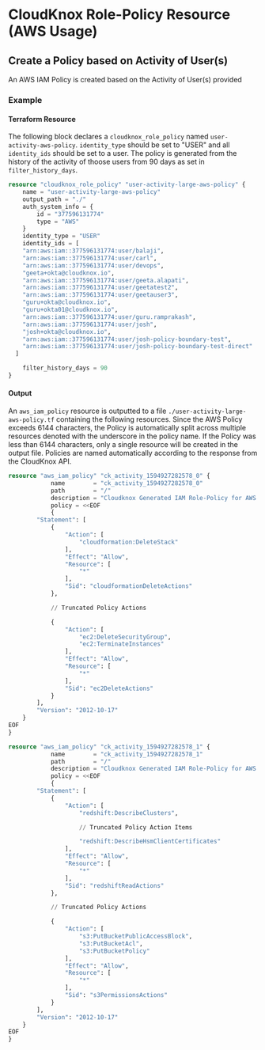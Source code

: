 # CloudKnox Role-Policy Resource (AWS Usage)

## Create a Policy based on Activity of User(s)

An AWS IAM Policy is created based on the Activity of User(s) provided

### Example

#### Terraform Resource

The following block declares a `cloudknox_role_policy` named `user-activity-aws-policy`. `identity_type` should be set to "USER" and all `identity_ids` should be set to a user. The policy is generated from the history of the activity of thoose users from 90 days as set in `filter_history_days`. 

```terraform
resource "cloudknox_role_policy" "user-activity-large-aws-policy" {
    name = "user-activity-large-aws-policy"
    output_path = "./"
    auth_system_info = {
        id = "377596131774"
        type = "AWS"
    }
    identity_type = "USER"
    identity_ids = [
    "arn:aws:iam::377596131774:user/balaji",
    "arn:aws:iam::377596131774:user/carl",
    "arn:aws:iam::377596131774:user/devops",
    "geeta+okta@cloudknox.io",
    "arn:aws:iam::377596131774:user/geeta.alapati",
    "arn:aws:iam::377596131774:user/geetatest2",
    "arn:aws:iam::377596131774:user/geetauser3",
    "guru+okta@cloudknox.io",
    "guru+okta01@cloudknox.io",
    "arn:aws:iam::377596131774:user/guru.ramprakash",
    "arn:aws:iam::377596131774:user/josh",
    "josh+okta@cloudknox.io",
    "arn:aws:iam::377596131774:user/josh-policy-boundary-test",
    "arn:aws:iam::377596131774:user/josh-policy-boundary-test-direct"
  ]

    filter_history_days = 90
}
```

#### Output

An `aws_iam_policy` resource is outputted to a file `./user-activity-large-aws-policy.tf` containing the following resources. Since the AWS Policy exceeds 6144 characters, the Policy is automatically split across multiple resources denoted with the underscore in the policy name. If the Policy was less than 6144 characters, only a single resource will be created in the output file. Policies are named automatically according to the response from the CloudKnox API.

```terraform
resource "aws_iam_policy" "ck_activity_1594927282578_0" {
			name        = "ck_activity_1594927282578_0"
			path        = "/"
			description = "Cloudknox Generated IAM Role-Policy for AWS at 2020-07-16 12:21:21.9465109 -0700 PDT m=+0.545391201"
			policy = <<EOF
			{
		"Statement": [
			{
				"Action": [
					"cloudformation:DeleteStack"
				],
				"Effect": "Allow",
				"Resource": [
					"*"
				],
				"Sid": "cloudformationDeleteActions"
			},

	        // Truncated Policy Actions

			{
				"Action": [
					"ec2:DeleteSecurityGroup",
					"ec2:TerminateInstances"
				],
				"Effect": "Allow",
				"Resource": [
					"*"
				],
				"Sid": "ec2DeleteActions"
			}
		],
		"Version": "2012-10-17"
	}
EOF
}

resource "aws_iam_policy" "ck_activity_1594927282578_1" {
			name        = "ck_activity_1594927282578_1"
			path        = "/"
			description = "Cloudknox Generated IAM Role-Policy for AWS at 2020-07-16 12:21:21.9465109 -0700 PDT m=+0.545391201"
			policy = <<EOF
			{
		"Statement": [
			{
				"Action": [
					"redshift:DescribeClusters",

                    // Truncated Policy Action Items

					"redshift:DescribeHsmClientCertificates"
				],
				"Effect": "Allow",
				"Resource": [
					"*"
				],
				"Sid": "redshiftReadActions"
			},

            // Truncated Policy Actions

			{
				"Action": [
					"s3:PutBucketPublicAccessBlock",
					"s3:PutBucketAcl",
					"s3:PutBucketPolicy"
				],
				"Effect": "Allow",
				"Resource": [
					"*"
				],
				"Sid": "s3PermissionsActions"
			}
		],
		"Version": "2012-10-17"
	}
EOF
}
```

